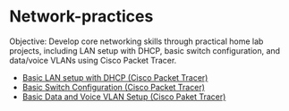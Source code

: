 # Network-practices


Objective:
Develop core networking skills through practical home lab projects, including LAN setup with DHCP, basic switch configuration, and data/voice VLANs using Cisco Packet Tracer.

 - [Basic LAN setup with DHCP (Cisco Packet Tracer)](https://github.com/idris-adbl/Basic-LAN-setup-with-DHCP-packet-tracer-/blob/main/README.md)
 - [Basic Switch Configuration (Cisco Packet Tracer)](https://github.com/idris-adbl/Basic-Switch-Configuration/tree/main)
 -  [Basic Data and Voice VLAN Setup (Cisco Paket Tracer)](https://github.com/idris-adbl/Basic-Data-and-Voice-VLAN-Setup-Homelab/tree/main)

